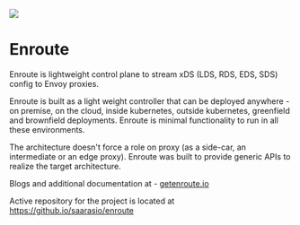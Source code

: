 ![](enroute.png)

# Enroute
Enroute is lightweight control plane to stream xDS (LDS, RDS, EDS, SDS) config to Envoy proxies.

Enroute is built as a light weight controller that can be deployed anywhere - on premise, on the cloud, inside kubernetes, outside kubernetes, greenfield and brownfield deployments. Enroute is minimal functionality to run in all these environments.

The architecture doesn't force a role on proxy (as a side-car, an intermediate or an edge proxy). Enroute was built to provide generic APIs to realize the target architecture.

Blogs and additional documentation at - [getenroute.io](https://getenroute.io)

Active repository for the project is located at https://github.io/saarasio/enroute
